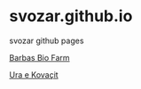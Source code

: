 # svozar.github.io
svozar github pages

[Barbas Bio Farm](http://svozar.github.io/barbasbiofarm-web)

[Ura e Kovaçit](http://svozar.github.io/uraekovacit-web)
